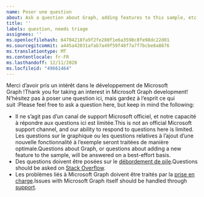 ```yaml
---
name: Poser une question
about: Ask a question about Graph, adding features to this sample, etc.
title: ''
labels: question, needs triage
assignees: ''
ms.openlocfilehash: 64704218fa9f2fe280f1e6a3598c8fe98dc22d01
ms.sourcegitcommit: a445a42031afab7a49f59f48f7a7f7bcbe8a8876
ms.translationtype: MT
ms.contentlocale: fr-FR
ms.lasthandoff: 12/11/2020
ms.locfileid: "49661464"
---
```

<span data-ttu-id="4e3c8-102">Merci d’avoir pris un intérêt dans le développement de Microsoft Graph !</span><span class="sxs-lookup"><span data-stu-id="4e3c8-102">Thank you for taking an interest in Microsoft Graph development!</span></span> <span data-ttu-id="4e3c8-103">N’hésitez pas à poser une question ici, mais gardez à l’esprit ce qui suit :</span><span class="sxs-lookup"><span data-stu-id="4e3c8-103">Please feel free to ask a question here, but keep in mind the following:</span></span>

- <span data-ttu-id="4e3c8-104">Il ne s’agit pas d’un canal de support Microsoft officiel, et notre capacité à répondre aux questions ici est limitée.</span><span class="sxs-lookup"><span data-stu-id="4e3c8-104">This is not an official Microsoft support channel, and our ability to respond to questions here is limited.</span></span> <span data-ttu-id="4e3c8-105">Les questions sur le graphique ou les questions relatives à l’ajout d’une nouvelle fonctionnalité à l’exemple seront traitées de manière optimale.</span><span class="sxs-lookup"><span data-stu-id="4e3c8-105">Questions about Graph, or questions about adding a new feature to the sample, will be answered on a best-effort basis.</span></span>
- <span data-ttu-id="4e3c8-106">Des questions doivent être posées sur le [débordement de pile](https://stackoverflow.com/questions/tagged/microsoft-graph).</span><span class="sxs-lookup"><span data-stu-id="4e3c8-106">Questions should be asked on [Stack Overflow](https://stackoverflow.com/questions/tagged/microsoft-graph).</span></span>
- <span data-ttu-id="4e3c8-107">Les problèmes liés à Microsoft Graph doivent être traités par la [prise en charge](https://developer.microsoft.com/graph/support).</span><span class="sxs-lookup"><span data-stu-id="4e3c8-107">Issues with Microsoft Graph itself should be handled through [support](https://developer.microsoft.com/graph/support).</span></span>
